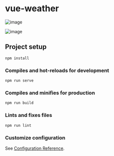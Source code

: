# vue-weather

![image](https://user-images.githubusercontent.com/55508429/159459564-bc5a892d-0a0f-4192-a84f-04719db8324d.png)

![image](https://user-images.githubusercontent.com/55508429/159461863-15d841ae-2e8f-4041-b5f7-488de65e5050.png)

## Project setup
```
npm install
```

### Compiles and hot-reloads for development
```
npm run serve
```

### Compiles and minifies for production
```
npm run build
```

### Lints and fixes files
```
npm run lint
```

### Customize configuration
See [Configuration Reference](https://cli.vuejs.org/config/).
